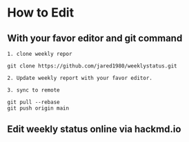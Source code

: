 
# How to Edit

## With your favor editor and git command

	1. clone weekly repor
``` shell
git clone https://github.com/jared1980/weeklystatus.git
```

	2. Update weekly report with your favor editor.
	
	3. sync to remote

``` shell
git pull --rebase
git push origin main
```

## Edit weekly status online via hackmd.io

